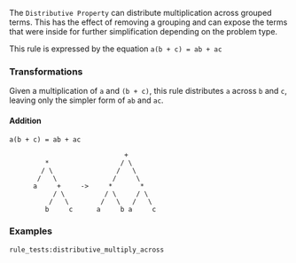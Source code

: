 The `Distributive Property` can distribute multiplication across grouped terms. This has the effect of removing a grouping and can expose the terms that were inside for further simplification depending on the problem type.

This rule is expressed by the equation `a(b + c) = ab + ac`

### Transformations

Given a multiplication of `a` and `(b + c)`, this rule distributes `a` across `b` and `c`, leaving only the simpler form of `ab` and `ac`.

#### Addition

`a(b + c) = ab + ac`

```
                             +
         *                  / \
        / \                /   \
       /   \              /     \
      a     +     ->     *       *
           / \          / \     / \
          /   \        /   \   /   \
         b     c      a     b a     c
```

### Examples

`rule_tests:distributive_multiply_across`
